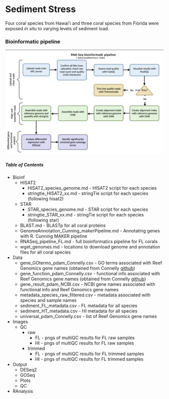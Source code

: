 # Sediment Stress

Four coral species from Hawai'i and three coral species from Florida were exposed _in situ_ to varying levels of sediment load.


### Bioinformatic pipeline

![](https://raw.githubusercontent.com/JillAshey/SedimentStress/master/Images/BioinformaticPipeline.jpeg?token=APHKO3ZVWTZNRAOJLSGSRATAU3WFC)

##### Table of Contents

- Bioinf
	- HISAT2
		- HISAT2_species_genome.md - HISAT2 script for each species
		- stringtie_HISAT2_xx.md - stringTie script for each species (following hisat2)
	- STAR
		- STAR_species_genome.md - STAR script for each species
		- stringtie_STAR_xx.md - stringTie script for each species (following star)
	- BLAST.md - BLASTp for all coral proteins
	- GenomeAnnotation_Cunning_makerPipeline.md - Annotating genes with R. Cunning MAKER pipeline
	- RNASeq_pipeline_FL.md - full bioinformatics pipeline for FL corals
	- wget_genomes.md - locations to download genome and annotation files for all coral species
- Data
	- gene_GOterms_pdam_Connelly.csv - GO terms associated with Reef Genomics gene names (obtained from Connelly [github](https://github.com/michaeltconnelly/EAPSI_Pocillopora_LPS/blob/master/data/pdam_genome_genesGO.txt))
	- gene_function_pdam_Connelly.csv - functional info associated with Reef Genomics gene names (obtained from Connelly [github](https://github.com/michaeltconnelly/EAPSI_Pocillopora_LPS/blob/master/data/pdam_genome_IDInfo.gff))
	- gene_result_pdam_NCBI.csv - NCBI gene names associated with functional info and Reef Genomics gene names
	- metadata_species_raw_filtered.csv - metadata associated with species and sample names 
	- sediment_FL_metadata.csv - FL metadata for all species
	- sediment_HT_metadata.csv - HI metadata for all species 
	- universal_pdam_Connelly.csv - list of Reef Genomics gene names 
- Images
	- QC
		- raw
			- FL - pngs of multiQC results for FL raw samples 
			- HI - pngs of multiQC results for FL raw samples 
		- trimmed 
			- FL - pngs of multiQC results for FL trimmed samples 
			- HI - pngs of multiQC results for FL trimmed samples 
- Output
	- DESeq2
	- GOSeq
	- Plots
	- QC
- RAnalysis